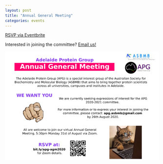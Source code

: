 ```yaml
---
layout: post
title: "Annual General Meeting"
categories: events
---
```


[RSVP via Eventbrite](https://www.eventbrite.com.au/e/adelaide-protein-group-annual-general-meeting-tickets-116362708995)

Interested in joining the committee? [Email us!](mailto:apg.asbmb@gmail.com)

![](/assets/images/2020_agm.jpg)

